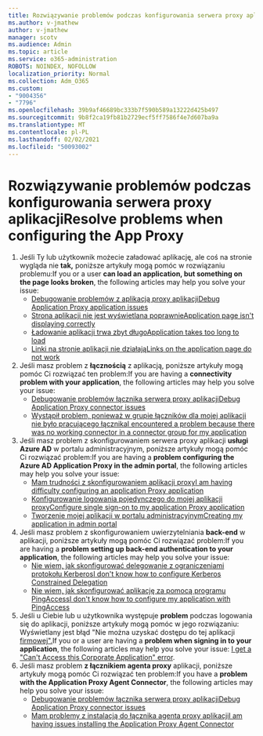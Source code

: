 ```yaml
---
title: Rozwiązywanie problemów podczas konfigurowania serwera proxy aplikacji
ms.author: v-jmathew
author: v-jmathew
manager: scotv
ms.audience: Admin
ms.topic: article
ms.service: o365-administration
ROBOTS: NOINDEX, NOFOLLOW
localization_priority: Normal
ms.collection: Adm_O365
ms.custom:
- "9004356"
- "7796"
ms.openlocfilehash: 39b9af46689bc333b7f590b589a13222d425b497
ms.sourcegitcommit: 9b8f2ca19fb81b2729ecf5ff7586f4e7d607ba9a
ms.translationtype: MT
ms.contentlocale: pl-PL
ms.lasthandoff: 02/02/2021
ms.locfileid: "50093002"
---
```

# <a name="resolve-problems-when-configuring-the-app-proxy"></a><span data-ttu-id="a221b-102">Rozwiązywanie problemów podczas konfigurowania serwera proxy aplikacji</span><span class="sxs-lookup"><span data-stu-id="a221b-102">Resolve problems when configuring the App Proxy</span></span>

1. <span data-ttu-id="a221b-103">Jeśli Ty lub użytkownik możecie załadować aplikację, ale coś na stronie wygląda nie **tak,** poniższe artykuły mogą pomóc w rozwiązaniu problemu:</span><span class="sxs-lookup"><span data-stu-id="a221b-103">If you or a user **can load an application, but something on the page looks broken**, the following articles may help you solve your issue:</span></span>
    - [<span data-ttu-id="a221b-104">Debugowanie problemów z aplikacją proxy aplikacji</span><span class="sxs-lookup"><span data-stu-id="a221b-104">Debug Application Proxy application issues</span></span>](https://docs.microsoft.com/azure/active-directory/manage-apps/application-proxy-debug-apps)
    - [<span data-ttu-id="a221b-105">Strona aplikacji nie jest wyświetlana poprawnie</span><span class="sxs-lookup"><span data-stu-id="a221b-105">Application page isn't displaying correctly</span></span>](https://docs.microsoft.com/azure/active-directory/application-proxy-page-appearance-broken-problem)
    - [<span data-ttu-id="a221b-106">Ładowanie aplikacji trwa zbyt długo</span><span class="sxs-lookup"><span data-stu-id="a221b-106">Application takes too long to load</span></span>](https://docs.microsoft.com/azure/active-directory/application-proxy-page-load-speed-problem)
    - [<span data-ttu-id="a221b-107">Linki na stronie aplikacji nie działają</span><span class="sxs-lookup"><span data-stu-id="a221b-107">Links on the application page do not work</span></span>](https://docs.microsoft.com/azure/active-directory/application-proxy-page-links-broken-problem)
2. <span data-ttu-id="a221b-108">Jeśli masz problem z **łącznością** z aplikacją, poniższe artykuły mogą pomóc Ci rozwiązać ten problem:</span><span class="sxs-lookup"><span data-stu-id="a221b-108">If you are having a **connectivity problem with your application**, the following articles may help you solve your issue:</span></span>
    - [<span data-ttu-id="a221b-109">Debugowanie problemów łącznika serwera proxy aplikacji</span><span class="sxs-lookup"><span data-stu-id="a221b-109">Debug Application Proxy connector issues</span></span>](https://docs.microsoft.com/azure/active-directory/manage-apps/application-proxy-debug-connectors)
    - [<span data-ttu-id="a221b-110">Wystąpił problem, ponieważ w grupie łączników dla mojej aplikacji nie było pracującego łącznika</span><span class="sxs-lookup"><span data-stu-id="a221b-110">I encountered a problem because there was no working connector in a connector group for my application</span></span>](https://docs.microsoft.com/azure/active-directory/application-proxy-connectivity-no-working-connector)
3. <span data-ttu-id="a221b-111">Jeśli masz problem z skonfigurowaniem serwera proxy aplikacji **usługi Azure AD** w portalu administracyjnym, poniższe artykuły mogą pomóc Ci rozwiązać problem:</span><span class="sxs-lookup"><span data-stu-id="a221b-111">If you are having a **problem configuring the Azure AD Application Proxy in the admin portal**, the following articles may help you solve your issue:</span></span>
    - [<span data-ttu-id="a221b-112">Mam trudności z skonfigurowaniem aplikacji proxy</span><span class="sxs-lookup"><span data-stu-id="a221b-112">I am having difficulty configuring an application Proxy application</span></span>](https://docs.microsoft.com/azure/active-directory/application-proxy-config-how-to)
    - [<span data-ttu-id="a221b-113">Konfigurowanie logowania pojedynczego do mojej aplikacji proxy</span><span class="sxs-lookup"><span data-stu-id="a221b-113">Configure single sign-on to my application Proxy application</span></span>](https://docs.microsoft.com/azure/active-directory/application-proxy-config-sso-how-to)
    - [<span data-ttu-id="a221b-114">Tworzenie mojej aplikacji w portalu administracyjnym</span><span class="sxs-lookup"><span data-stu-id="a221b-114">Creating my application in admin portal</span></span>](https://docs.microsoft.com/azure/active-directory/application-proxy-config-problem)
4. <span data-ttu-id="a221b-115">Jeśli masz problem z skonfigurowaniem uwierzytelniania **back-end** w aplikacji, poniższe artykuły mogą pomóc Ci rozwiązać problem:</span><span class="sxs-lookup"><span data-stu-id="a221b-115">If you are having a **problem setting up back-end authentication to your application**, the following articles may help you solve your issue:</span></span>
    - [<span data-ttu-id="a221b-116">Nie wiem, jak skonfigurować delegowanie z ograniczeniami protokołu Kerberos</span><span class="sxs-lookup"><span data-stu-id="a221b-116">I don't know how to configure Kerberos Constrained Delegation</span></span>](https://docs.microsoft.com/azure/active-directory/application-proxy-back-end-kerberos-constrained-delegation-how-to)
    - [<span data-ttu-id="a221b-117">Nie wiem, jak skonfigurować aplikację za pomocą programu PingAccess</span><span class="sxs-lookup"><span data-stu-id="a221b-117">I don't know how to configure my application with PingAccess</span></span>](https://docs.microsoft.com/azure/active-directory/application-proxy-back-end-ping-access-how-to)
5. <span data-ttu-id="a221b-118">Jeśli u Ciebie lub u użytkownika występuje **problem** podczas logowania się do aplikacji, poniższe artykuły mogą pomóc w jego rozwiązaniu: Wyświetlany jest błąd "Nie można uzyskać dostępu do tej aplikacji [firmowej".](https://docs.microsoft.com/azure/active-directory/application-proxy-sign-in-bad-gateway-timeout-error)</span><span class="sxs-lookup"><span data-stu-id="a221b-118">If you or a user are having a **problem when signing in to your application**, the following articles may help you solve your issue: [I get a "Can't Access this Corporate Application" error](https://docs.microsoft.com/azure/active-directory/application-proxy-sign-in-bad-gateway-timeout-error).</span></span>
6. <span data-ttu-id="a221b-119">Jeśli masz problem **z łącznikiem agenta proxy** aplikacji, poniższe artykuły mogą pomóc Ci rozwiązać ten problem:</span><span class="sxs-lookup"><span data-stu-id="a221b-119">If you have a **problem with the Application Proxy Agent Connector**, the following articles may help you solve your issue:</span></span>
    - [<span data-ttu-id="a221b-120">Debugowanie problemów łącznika serwera proxy aplikacji</span><span class="sxs-lookup"><span data-stu-id="a221b-120">Debug Application Proxy connector issues</span></span>](https://docs.microsoft.com/azure/active-directory/manage-apps/application-proxy-debug-connectors)
    - [<span data-ttu-id="a221b-121">Mam problemy z instalacją do łącznika agenta proxy aplikacji</span><span class="sxs-lookup"><span data-stu-id="a221b-121">I am having issues installing the Application Proxy Agent Connector</span></span>](https://docs.microsoft.com/azure/active-directory/application-proxy-connector-installation-problem)
